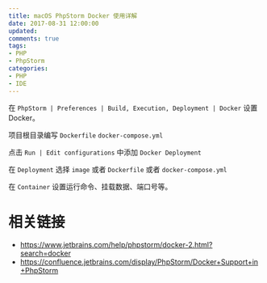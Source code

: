 ```yaml
---
title: macOS PhpStorm Docker 使用详解
date: 2017-08-31 12:00:00
updated:
comments: true
tags:
- PHP
- PhpStorm
categories:
- PHP
- IDE
---
```


在 `PhpStorm | Preferences | Build, Execution, Deployment | Docker` 设置 Docker。

<!--more-->

项目根目录编写 `Dockerfile` `docker-compose.yml`

点击 `Run | Edit configurations` 中添加 `Docker Deployment`

在 `Deployment` 选择 `image` 或者 `Dockerfile` 或者 `docker-compose.yml`

在 `Container` 设置运行命令、挂载数据、端口号等。

# 相关链接

* https://www.jetbrains.com/help/phpstorm/docker-2.html?search=docker
* https://confluence.jetbrains.com/display/PhpStorm/Docker+Support+in+PhpStorm
